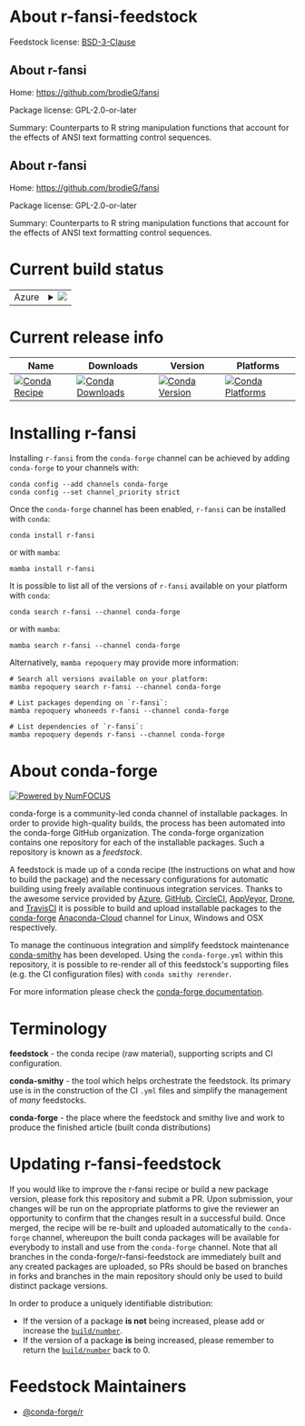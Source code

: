 About r-fansi-feedstock
=======================

Feedstock license: [BSD-3-Clause](https://github.com/conda-forge/r-fansi-feedstock/blob/main/LICENSE.txt)


About r-fansi
-------------

Home: https://github.com/brodieG/fansi

Package license: GPL-2.0-or-later

Summary: Counterparts to R string manipulation functions that account for the effects of ANSI text formatting control sequences.

About r-fansi
-------------

Home: https://github.com/brodieG/fansi

Package license: GPL-2.0-or-later

Summary: Counterparts to R string manipulation functions that account for the effects of ANSI text formatting control sequences.

Current build status
====================


<table>
    
  <tr>
    <td>Azure</td>
    <td>
      <details>
        <summary>
          <a href="https://dev.azure.com/conda-forge/feedstock-builds/_build/latest?definitionId=1124&branchName=main">
            <img src="https://dev.azure.com/conda-forge/feedstock-builds/_apis/build/status/r-fansi-feedstock?branchName=main">
          </a>
        </summary>
        <table>
          <thead><tr><th>Variant</th><th>Status</th></tr></thead>
          <tbody><tr>
              <td>linux_64_r_base4.2</td>
              <td>
                <a href="https://dev.azure.com/conda-forge/feedstock-builds/_build/latest?definitionId=1124&branchName=main">
                  <img src="https://dev.azure.com/conda-forge/feedstock-builds/_apis/build/status/r-fansi-feedstock?branchName=main&jobName=linux&configuration=linux%20linux_64_r_base4.2" alt="variant">
                </a>
              </td>
            </tr><tr>
              <td>linux_64_r_base4.3</td>
              <td>
                <a href="https://dev.azure.com/conda-forge/feedstock-builds/_build/latest?definitionId=1124&branchName=main">
                  <img src="https://dev.azure.com/conda-forge/feedstock-builds/_apis/build/status/r-fansi-feedstock?branchName=main&jobName=linux&configuration=linux%20linux_64_r_base4.3" alt="variant">
                </a>
              </td>
            </tr><tr>
              <td>linux_aarch64_r_base4.2</td>
              <td>
                <a href="https://dev.azure.com/conda-forge/feedstock-builds/_build/latest?definitionId=1124&branchName=main">
                  <img src="https://dev.azure.com/conda-forge/feedstock-builds/_apis/build/status/r-fansi-feedstock?branchName=main&jobName=linux&configuration=linux%20linux_aarch64_r_base4.2" alt="variant">
                </a>
              </td>
            </tr><tr>
              <td>linux_aarch64_r_base4.3</td>
              <td>
                <a href="https://dev.azure.com/conda-forge/feedstock-builds/_build/latest?definitionId=1124&branchName=main">
                  <img src="https://dev.azure.com/conda-forge/feedstock-builds/_apis/build/status/r-fansi-feedstock?branchName=main&jobName=linux&configuration=linux%20linux_aarch64_r_base4.3" alt="variant">
                </a>
              </td>
            </tr><tr>
              <td>linux_ppc64le_r_base4.2</td>
              <td>
                <a href="https://dev.azure.com/conda-forge/feedstock-builds/_build/latest?definitionId=1124&branchName=main">
                  <img src="https://dev.azure.com/conda-forge/feedstock-builds/_apis/build/status/r-fansi-feedstock?branchName=main&jobName=linux&configuration=linux%20linux_ppc64le_r_base4.2" alt="variant">
                </a>
              </td>
            </tr><tr>
              <td>linux_ppc64le_r_base4.3</td>
              <td>
                <a href="https://dev.azure.com/conda-forge/feedstock-builds/_build/latest?definitionId=1124&branchName=main">
                  <img src="https://dev.azure.com/conda-forge/feedstock-builds/_apis/build/status/r-fansi-feedstock?branchName=main&jobName=linux&configuration=linux%20linux_ppc64le_r_base4.3" alt="variant">
                </a>
              </td>
            </tr><tr>
              <td>osx_64_r_base4.2</td>
              <td>
                <a href="https://dev.azure.com/conda-forge/feedstock-builds/_build/latest?definitionId=1124&branchName=main">
                  <img src="https://dev.azure.com/conda-forge/feedstock-builds/_apis/build/status/r-fansi-feedstock?branchName=main&jobName=osx&configuration=osx%20osx_64_r_base4.2" alt="variant">
                </a>
              </td>
            </tr><tr>
              <td>osx_64_r_base4.3</td>
              <td>
                <a href="https://dev.azure.com/conda-forge/feedstock-builds/_build/latest?definitionId=1124&branchName=main">
                  <img src="https://dev.azure.com/conda-forge/feedstock-builds/_apis/build/status/r-fansi-feedstock?branchName=main&jobName=osx&configuration=osx%20osx_64_r_base4.3" alt="variant">
                </a>
              </td>
            </tr><tr>
              <td>osx_arm64_r_base4.2</td>
              <td>
                <a href="https://dev.azure.com/conda-forge/feedstock-builds/_build/latest?definitionId=1124&branchName=main">
                  <img src="https://dev.azure.com/conda-forge/feedstock-builds/_apis/build/status/r-fansi-feedstock?branchName=main&jobName=osx&configuration=osx%20osx_arm64_r_base4.2" alt="variant">
                </a>
              </td>
            </tr><tr>
              <td>osx_arm64_r_base4.3</td>
              <td>
                <a href="https://dev.azure.com/conda-forge/feedstock-builds/_build/latest?definitionId=1124&branchName=main">
                  <img src="https://dev.azure.com/conda-forge/feedstock-builds/_apis/build/status/r-fansi-feedstock?branchName=main&jobName=osx&configuration=osx%20osx_arm64_r_base4.3" alt="variant">
                </a>
              </td>
            </tr><tr>
              <td>win_64</td>
              <td>
                <a href="https://dev.azure.com/conda-forge/feedstock-builds/_build/latest?definitionId=1124&branchName=main">
                  <img src="https://dev.azure.com/conda-forge/feedstock-builds/_apis/build/status/r-fansi-feedstock?branchName=main&jobName=win&configuration=win%20win_64_" alt="variant">
                </a>
              </td>
            </tr>
          </tbody>
        </table>
      </details>
    </td>
  </tr>
</table>

Current release info
====================

| Name | Downloads | Version | Platforms |
| --- | --- | --- | --- |
| [![Conda Recipe](https://img.shields.io/badge/recipe-r--fansi-green.svg)](https://anaconda.org/conda-forge/r-fansi) | [![Conda Downloads](https://img.shields.io/conda/dn/conda-forge/r-fansi.svg)](https://anaconda.org/conda-forge/r-fansi) | [![Conda Version](https://img.shields.io/conda/vn/conda-forge/r-fansi.svg)](https://anaconda.org/conda-forge/r-fansi) | [![Conda Platforms](https://img.shields.io/conda/pn/conda-forge/r-fansi.svg)](https://anaconda.org/conda-forge/r-fansi) |

Installing r-fansi
==================

Installing `r-fansi` from the `conda-forge` channel can be achieved by adding `conda-forge` to your channels with:

```
conda config --add channels conda-forge
conda config --set channel_priority strict
```

Once the `conda-forge` channel has been enabled, `r-fansi` can be installed with `conda`:

```
conda install r-fansi
```

or with `mamba`:

```
mamba install r-fansi
```

It is possible to list all of the versions of `r-fansi` available on your platform with `conda`:

```
conda search r-fansi --channel conda-forge
```

or with `mamba`:

```
mamba search r-fansi --channel conda-forge
```

Alternatively, `mamba repoquery` may provide more information:

```
# Search all versions available on your platform:
mamba repoquery search r-fansi --channel conda-forge

# List packages depending on `r-fansi`:
mamba repoquery whoneeds r-fansi --channel conda-forge

# List dependencies of `r-fansi`:
mamba repoquery depends r-fansi --channel conda-forge
```


About conda-forge
=================

[![Powered by
NumFOCUS](https://img.shields.io/badge/powered%20by-NumFOCUS-orange.svg?style=flat&colorA=E1523D&colorB=007D8A)](https://numfocus.org)

conda-forge is a community-led conda channel of installable packages.
In order to provide high-quality builds, the process has been automated into the
conda-forge GitHub organization. The conda-forge organization contains one repository
for each of the installable packages. Such a repository is known as a *feedstock*.

A feedstock is made up of a conda recipe (the instructions on what and how to build
the package) and the necessary configurations for automatic building using freely
available continuous integration services. Thanks to the awesome service provided by
[Azure](https://azure.microsoft.com/en-us/services/devops/), [GitHub](https://github.com/),
[CircleCI](https://circleci.com/), [AppVeyor](https://www.appveyor.com/),
[Drone](https://cloud.drone.io/welcome), and [TravisCI](https://travis-ci.com/)
it is possible to build and upload installable packages to the
[conda-forge](https://anaconda.org/conda-forge) [Anaconda-Cloud](https://anaconda.org/)
channel for Linux, Windows and OSX respectively.

To manage the continuous integration and simplify feedstock maintenance
[conda-smithy](https://github.com/conda-forge/conda-smithy) has been developed.
Using the ``conda-forge.yml`` within this repository, it is possible to re-render all of
this feedstock's supporting files (e.g. the CI configuration files) with ``conda smithy rerender``.

For more information please check the [conda-forge documentation](https://conda-forge.org/docs/).

Terminology
===========

**feedstock** - the conda recipe (raw material), supporting scripts and CI configuration.

**conda-smithy** - the tool which helps orchestrate the feedstock.
                   Its primary use is in the construction of the CI ``.yml`` files
                   and simplify the management of *many* feedstocks.

**conda-forge** - the place where the feedstock and smithy live and work to
                  produce the finished article (built conda distributions)


Updating r-fansi-feedstock
==========================

If you would like to improve the r-fansi recipe or build a new
package version, please fork this repository and submit a PR. Upon submission,
your changes will be run on the appropriate platforms to give the reviewer an
opportunity to confirm that the changes result in a successful build. Once
merged, the recipe will be re-built and uploaded automatically to the
`conda-forge` channel, whereupon the built conda packages will be available for
everybody to install and use from the `conda-forge` channel.
Note that all branches in the conda-forge/r-fansi-feedstock are
immediately built and any created packages are uploaded, so PRs should be based
on branches in forks and branches in the main repository should only be used to
build distinct package versions.

In order to produce a uniquely identifiable distribution:
 * If the version of a package **is not** being increased, please add or increase
   the [``build/number``](https://docs.conda.io/projects/conda-build/en/latest/resources/define-metadata.html#build-number-and-string).
 * If the version of a package **is** being increased, please remember to return
   the [``build/number``](https://docs.conda.io/projects/conda-build/en/latest/resources/define-metadata.html#build-number-and-string)
   back to 0.

Feedstock Maintainers
=====================

* [@conda-forge/r](https://github.com/conda-forge/r/)

